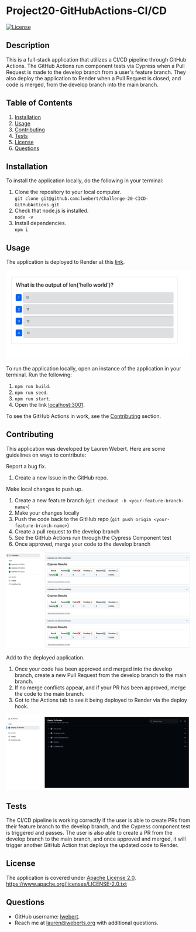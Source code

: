 # Project20-GitHubActions-CI/CD

[![License](https://img.shields.io/badge/License-Apache_2.0-blue.svg)](https://opensource.org/licenses/Apache-2.0)

## Description
This is a full-stack application that utilizes a CI/CD pipeline through GitHub Actions. The GitHub Actions run component tests via Cypress when a Pull Request is made to the develop branch from a user's feature branch. They also deploy the application to Render when a Pull Request is closed, and code is merged, from the develop branch into the main branch.


## Table of Contents
1. [Installation](#installation)
2. [Usage](#usage)
3. [Contributing](#contributing)
4. [Tests](#tests)
5. [License](#license)
6. [Questions](#questions)


## Installation
To install the application locally, do the following in your terminal:

1. Clone the repository to your local computer.  
   `git clone git@github.com:lwebert/Challenge-20-CICD-GitHubActions.git`
2. Check that node.js is installed.  
   `node -v`
3. Install dependencies.  
   `npm i`

## Usage
The application is deployed to Render at this [link](https://challenge-20-cicd-githubactions.onrender.com).

![Cypress Component Testing GitHub Action](./client/src/assets/Quiz-App.jpg)


To run the application locally, open an instance of the application in your terminal. 
Run the following:
1. `npm run build`.
2. `npm run seed`. 
3. `npm run start`. 
4. Open the link [localhost:3001](localhost:3001).

To see the GitHub Actions in work, see the [Contributing](#contributing) section.


## Contributing
This application was developed by Lauren Webert. Here are some guidelines on ways to contribute:

Report a bug fix.

1. Create a new Issue in the GitHub repo.

Make local changes to push up.

1. Create a new feature branch (`git checkout -b <your-feature-branch-name>`)
2. Make your changes locally
3. Push the code back to the GitHub repo (`git push origin <your-feature-branch-name>`)
4. Create a pull request to the develop branch
5. See the GitHub Actions run through the Cypress Component test
6. Once approved, merge your code to the develop branch

![Cypress Component Testing GitHub Action](./client/src/assets/Cypress-Tests.jpg)


Add to the deployed application.

1. Once your code has been approved and merged into the develop branch, create a new Pull Request from the develop branch to the main branch.
2. If no merge conflicts appear, and if your PR has been approved, merge the code to the main branch.
3. Got to the Actions tab to see it being deployed to Render via the deploy hook.

![Deployment GitHub Action](./client/src/assets/Deployment.jpg)


## Tests
The CI/CD pipeline is working correctly if the user is able to create PRs from their feature branch to the develop branch, and the Cypress component test is triggered and passes. The user is also able to create a PR from the develop branch to the main branch, and once approved and merged, it will trigger another GitHub Action that deploys the updated code to Render.

## License
The application is covered under [Apache License 2.0](https://www.apache.org/licenses/LICENSE-2.0.txt).   
https://www.apache.org/licenses/LICENSE-2.0.txt


## Questions
- GitHub username: [lwebert](https://github.com/lwebert).
- Reach me at [lauren@weberts.org](lauren@weberts.org) with additional questions.

